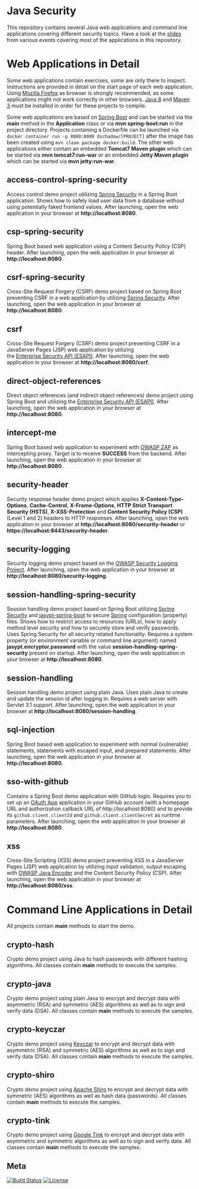 Java Security
============
This repository contains several Java web applications and command line applications covering different security topics. 
Have a look at the [slides](https://blog.dominikschadow.de/events) from various events covering most of the applications
in this repository.

# Web Applications in Detail
Some web applications contain exercises, some are only there to inspect. Instructions are provided in detail on the 
start page of each web application. Using [Mozilla Firefox](https://www.mozilla.org) as browser is strongly recommended,
as some applications might not work correctly in other browsers. [Java 8](http://www.oracle.com/technetwork/java) and 
[Maven 3](http://maven.apache.org/) must be installed in order for these projects to compile.

Some web applications are based on [Spring Boot](http://projects.spring.io/spring-boot) and can be started via the 
**main** method in the **Application** class or via **mvn spring-boot:run** in the project directory. Projects 
containing a Dockerfile can be launched via `docker container run -p 8080:8080 dschadow/[PROJECT]` after the 
image has been created using `mvn clean package docker:build`. The other web applications either contain an embedded 
**Tomcat7 Maven plugin** which can be started via **mvn tomcat7:run-war** or an embedded **Jetty Maven plugin** which 
can be started via **mvn jetty:run-war**.

## access-control-spring-security
Access control demo project utilizing [Spring Security](http://projects.spring.io/spring-security) in a Spring Boot 
application. Shows how to safely load user data from a database without using potentially faked frontend values. After 
launching, open the web application in your browser at **http://localhost:8080**.

## csp-spring-security
Spring Boot based web application using a Content Security Policy (CSP) header. After launching, open the web application 
in your browser at **http://localhost:8080**.

## csrf-spring-security
Cross-Site Request Forgery (CSRF) demo project based on Spring Boot preventing CSRF in a web application by utilizing 
[Spring Security](http://projects.spring.io/spring-security). After launching, open the web application in your browser 
at **http://localhost:8080**. 

## csrf
Cross-Site Request Forgery (CSRF) demo project preventing CSRF in a JavaServer Pages (JSP) web application by utilizing  
the [Enterprise Security API (ESAPI)](https://www.owasp.org/index.php/Category:OWASP_Enterprise_Security_API). 
After launching, open the web application in your browser at **http://localhost:8080/csrf**.

## direct-object-references
Direct object references (and indirect object references) demo project using Spring Boot and utilizing the 
[Enterprise Security API (ESAPI)](https://www.owasp.org/index.php/Category:OWASP_Enterprise_Security_API). After 
launching, open the web application in your browser at **http://localhost:8080**.

## intercept-me
Spring Boot based web application to experiment with 
[OWASP ZAP](https://www.owasp.org/index.php/OWASP_Zed_Attack_Proxy_Project) as intercepting proxy. Target is to receive 
**SUCCESS** from the backend. After launching, open the web application in your browser at **http://localhost:8080**.

## security-header
Security response header demo project which applies **X-Content-Type-Options**, **Cache-Control**, **X-Frame-Options**, 
**HTTP Strict Transport Security (HSTS)**, **X-XSS-Protection** and **Content Security Policy (CSP)** (Level 1 and 2) 
headers to HTTP responses. After launching, open the web application in your browser at 
**http://localhost:8080/security-header** or **https://localhost:8443/security-header**.

## security-logging
Security logging demo project based on the 
[OWASP Security Logging Project](https://www.owasp.org/index.php/OWASP_Security_Logging_Project). After launching, open 
the web application in your browser at **http://localhost:8080/security-logging**.

## session-handling-spring-security
Session handling demo project based on Spring Boot utilizing [Spring Security](http://projects.spring.io/spring-security) 
and [jasypt-spring-boot](https://github.com/ulisesbocchio/jasypt-spring-boot) to secure [Spring](http://spring.io) 
configuration (property) files. Shows how to restrict access to resources (URLs), how to apply method level security and 
how to securely store and verify passwords. Uses Spring Security for all security related functionality. Requires a 
system property (or environment variable or command line argument) named **jasypt.encryptor.password** with the value 
**session-handling-spring-security** present on startup. After launching, open the web application in your browser at 
**http://localhost:8080**.

## session-handling
Session handling demo project using plain Java. Uses plain Java to create and update the session id after logging in. 
Requires a web server with Servlet 3.1 support. After launching, open the web application in your browser at 
**http://localhost:8080/session-handling**.

## sql-injection
Spring Boot based web application to experiment with normal (vulnerable) statements, statements with escaped input, and 
prepared statements. After launching, open the web application in your browser at **http://localhost:8080**.

## sso-with-github
Contains a Spring Boot demo application with GitHub login. Requires you to set up an [OAuth App](https://github.com/settings/developers) application in your GitHub account (with a homepage URL and authorization callback URL of http://localhost:8080) and to provide its `github.client.clientId` and `github.client.clientSecret` as runtime parameters. After launching, open the web application in your browser at **http://localhost:8080**.

## xss
Cross-Site Scripting (XSS) demo project preventing XSS in a JavaServer Pages (JSP) web application by utilizing input 
validation, output escaping with [OWASP Java Encoder](https://www.owasp.org/index.php/OWASP_Java_Encoder_Project) and 
the Content Security Policy (CSP). After launching, open the web application in your 
browser at **http://localhost:8080/xss**.

# Command Line Applications in Detail
All projects contain **main** methods to start the demo.

## crypto-hash
Crypto demo project using Java to hash passwords with different hashing algorithms. All classes contain **main** methods 
to execute the samples. 

## crypto-java
Crypto demo project using plain Java to encrypt and decrypt data with asymmetric (RSA) and symmetric (AES) algorithms as 
well as to sign and verify data (DSA). All classes contain **main** methods to execute the samples. 

## crypto-keyczar
Crypto demo project using [Keyczar](http://www.keyczar.org) to encrypt and decrypt data with asymmetric (RSA) and 
symmetric (AES) algorithms as well as to sign and verify data (DSA). All classes contain **main** methods to execute the 
samples. 

## crypto-shiro
Crypto demo project using [Apache Shiro](http://shiro.apache.org) to encrypt and decrypt data with symmetric (AES) 
algorithms as well as hash data (passwords). All classes contain **main** methods to execute the samples. 

## crypto-tink
Crypto demo project using [Google Tink](https://github.com/google/tink) to encrypt and decrypt data with asymmetric and 
symmetric algorithms as well as to sign and verify data. All classes contain **main** methods to execute the samples. 

## Meta
[![Build Status](https://travis-ci.org/dschadow/JavaSecurity.svg)](https://travis-ci.org/dschadow/JavaSecurity)
[![License](https://img.shields.io/badge/License-Apache%202.0-blue.svg)](https://opensource.org/licenses/Apache-2.0)
